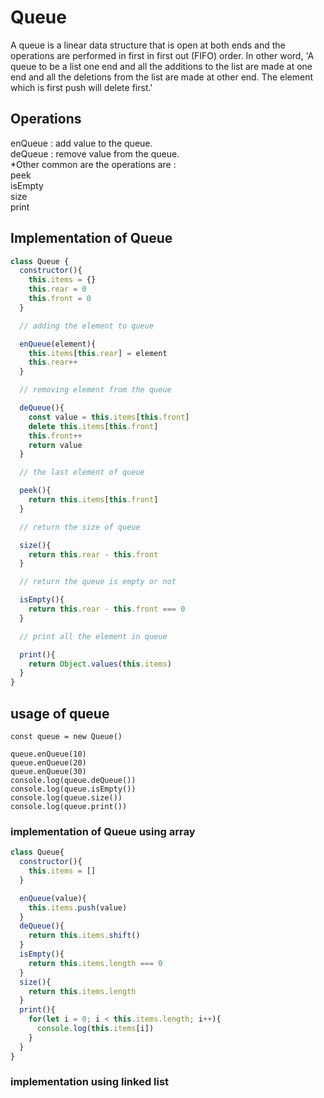 # Queue

A queue is a linear data structure that is open at both ends and the operations are  performed in first in first out (FIFO) order.
In other word, 'A queue to be a list one end and all the additions to the list are made at one end and all the deletions from the list are made at other end. The element which is first push will delete first.'

## Operations 

enQueue : add value to the queue. <br>
deQueue : remove value from the queue. <br>
*Other common are the operations are : <br>
peek <br>
isEmpty <br>
size  <br>
print  <br>

## Implementation of Queue

```js
class Queue {
  constructor(){
    this.items = {}
    this.rear = 0
    this.front = 0 
  }

  // adding the element to queue

  enQueue(element){
    this.items[this.rear] = element
    this.rear++
  }

  // removing element from the queue

  deQueue(){
    const value = this.items[this.front]
    delete this.items[this.front]
    this.front++
    return value
  }

  // the last element of queue

  peek(){
    return this.items[this.front]
  }

  // return the size of queue

  size(){
    return this.rear - this.front
  }

  // return the queue is empty or not 

  isEmpty(){
    return this.rear - this.front === 0
  }

  // print all the element in queue

  print(){
    return Object.values(this.items)
  }
}
```

## usage of queue 

```
const queue = new Queue()

queue.enQueue(10)
queue.enQueue(20)
queue.enQueue(30)
console.log(queue.deQueue())
console.log(queue.isEmpty())
console.log(queue.size())
console.log(queue.print())
```

### implementation of Queue using array

```js
class Queue{
  constructor(){
    this.items = []
  }

  enQueue(value){
    this.items.push(value)
  }
  deQueue(){
    return this.items.shift()
  }
  isEmpty(){
    return this.items.length === 0
  }
  size(){
    return this.items.length
  }
  print(){
    for(let i = 0; i < this.items.length; i++){
      console.log(this.items[i])
    }
  }
}
```

### implementation using linked list